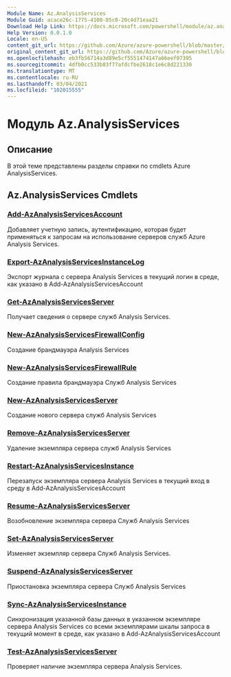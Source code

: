 ```yaml
---
Module Name: Az.AnalysisServices
Module Guid: acace26c-1775-4100-85c0-20c4d71eaa21
Download Help Link: https://docs.microsoft.com/powershell/module/az.analysisservices
Help Version: 0.0.1.0
Locale: en-US
content_git_url: https://github.com/Azure/azure-powershell/blob/master/src/AnalysisServices/AnalysisServices/help/Az.AnalysisServices.md
original_content_git_url: https://github.com/Azure/azure-powershell/blob/master/src/AnalysisServices/AnalysisServices/help/Az.AnalysisServices.md
ms.openlocfilehash: eb3fb56714a3d89e5cf5551474147a66eef07395
ms.sourcegitcommit: 4dfb0cc533b83f77afdcfbe2618c1e6c8d221330
ms.translationtype: MT
ms.contentlocale: ru-RU
ms.lasthandoff: 03/04/2021
ms.locfileid: "102015555"
---
```

# Модуль Az.AnalysisServices
## Описание
В этой теме представлены разделы справки по cmdlets Azure AnalysisServices.

## Az.AnalysisServices Cmdlets
### [Add-AzAnalysisServicesAccount](Add-AzAnalysisServicesAccount.md)
Добавляет учетную запись, аутентификацию, которая будет применяться к запросам на использование серверов служб Azure Analysis Services.

### [Export-AzAnalysisServicesInstanceLog](Export-AzAnalysisServicesInstanceLog.md)
Экспорт журнала с сервера Analysis Services в текущий логин в среде, как указано в Add-AzAnalysisServicesAccount

### [Get-AzAnalysisServicesServer](Get-AzAnalysisServicesServer.md)
Получает сведения о сервере служб Analysis Services.

### [New-AzAnalysisServicesFirewallConfig](New-AzAnalysisServicesFirewallConfig.md)
Создание брандмауэра Analysis Services 

### [New-AzAnalysisServicesFirewallRule](New-AzAnalysisServicesFirewallRule.md)
Создание правила брандмауэра Служб Analysis Services

### [New-AzAnalysisServicesServer](New-AzAnalysisServicesServer.md)
Создание нового сервера служб Analysis Services

### [Remove-AzAnalysisServicesServer](Remove-AzAnalysisServicesServer.md)
Удаление экземпляра сервера служб Analysis Services

### [Restart-AzAnalysisServicesInstance](Restart-AzAnalysisServicesInstance.md)
Перезапуск экземпляра сервера Analysis Services в текущий вход в среду в Add-AzAnalysisServicesAccount

### [Resume-AzAnalysisServicesServer](Resume-AzAnalysisServicesServer.md)
Возобновление экземпляра сервера Служб Analysis Services

### [Set-AzAnalysisServicesServer](Set-AzAnalysisServicesServer.md)
Изменяет экземпляр сервера Служб Analysis Services.

### [Suspend-AzAnalysisServicesServer](Suspend-AzAnalysisServicesServer.md)
Приостановка экземпляра сервера Служб Analysis Services

### [Sync-AzAnalysisServicesInstance](Sync-AzAnalysisServicesInstance.md)
Синхронизация указанной базы данных в указанном экземпляре сервера Analysis Services со всеми экземплярами шкалы запроса в текущий момент в среде, как указано в Add-AzAnalysisServicesAccount

### [Test-AzAnalysisServicesServer](Test-AzAnalysisServicesServer.md)
Проверяет наличие экземпляра сервера Analysis Services.

